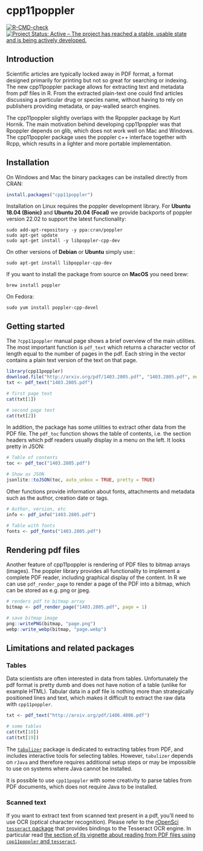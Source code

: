 
<!-- README.md is generated from README.Rmd. Please edit that file -->

# cpp11poppler

[![R-CMD-check](https://github.com/pachadotdev/cpp11poppler/actions/workflows/R-CMD-check.yaml/badge.svg)](https://github.com/pachadotdev/cpp11poppler/actions/workflows/R-CMD-check.yaml)
[![Project Status: Active – The project has reached a stable, usable
state and is being actively
developed.](http://www.repostatus.org/badges/latest/active.svg)](http://www.repostatus.org/#active)

## Introduction

Scientific articles are typically locked away in PDF format, a format
designed primarily for printing but not so great for searching or
indexing. The new cpp11poppler package allows for extracting text and
metadata from pdf files in R. From the extracted plain-text one could
find articles discussing a particular drug or species name, without
having to rely on publishers providing metadata, or pay-walled search
engines.

The cpp11poppler slightly overlaps with the Rpoppler package by Kurt
Hornik. The main motivation behind developing cpp11poppler was that
Rpoppler depends on glib, which does not work well on Mac and Windows.
The cpp11poppler package uses the poppler c++ interface together with
Rcpp, which results in a lighter and more portable implementation.

## Installation

On Windows and Mac the binary packages can be installed directly from
CRAN:

``` r
install.packages("cpp11poppler")
```

Installation on Linux requires the poppler development library. For
**Ubuntu 18.04 (Bionic)** and **Ubuntu 20.04 (Focal)** we provide
backports of poppler version 22.02 to support the latest functionality:

    sudo add-apt-repository -y ppa:cran/poppler
    sudo apt-get update
    sudo apt-get install -y libpoppler-cpp-dev

On other versions of **Debian** or **Ubuntu** simply use::

    sudo apt-get install libpoppler-cpp-dev

If you want to install the package from source on **MacOS** you need
brew:

    brew install poppler

On Fedora:

    sudo yum install poppler-cpp-devel

## Getting started

The `?cpp11poppler` manual page shows a brief overview of the main
utilities. The most important function is `pdf_text` which returns a
character vector of length equal to the number of pages in the pdf. Each
string in the vector contains a plain text version of the text on that
page.

``` r
library(cpp11poppler)
download.file("http://arxiv.org/pdf/1403.2805.pdf", "1403.2805.pdf", mode = "wb")
txt <- pdf_text("1403.2805.pdf")

# first page text
cat(txt[1])

# second page text
cat(txt[2])
```

In addition, the package has some utilities to extract other data from
the PDF file. The `pdf_toc` function shows the table of contents,
i.e. the section headers which pdf readers usually display in a menu on
the left. It looks pretty in JSON:

``` r
# Table of contents
toc <- pdf_toc("1403.2805.pdf")

# Show as JSON
jsonlite::toJSON(toc, auto_unbox = TRUE, pretty = TRUE)
```

Other functions provide information about fonts, attachments and
metadata such as the author, creation date or tags.

``` r
# Author, version, etc
info <- pdf_info("1403.2805.pdf")

# Table with fonts
fonts <- pdf_fonts("1403.2805.pdf")
```

## Rendering pdf files

Another feature of cpp11poppler is rendering of PDF files to bitmap
arrays (images). The poppler library provides all functionality to
implement a complete PDF reader, including graphical display of the
content. In R we can use `pdf_render_page` to render a page of the PDF
into a bitmap, which can be stored as e.g. png or jpeg.

``` r
# renders pdf to bitmap array
bitmap <- pdf_render_page("1403.2805.pdf", page = 1)

# save bitmap image
png::writePNG(bitmap, "page.png")
webp::write_webp(bitmap, "page.webp")
```

## Limitations and related packages

### Tables

Data scientists are often interested in data from tables. Unfortunately
the pdf format is pretty dumb and does not have notion of a table
(unlike for example HTML). Tabular data in a pdf file is nothing more
than strategically positioned lines and text, which makes it difficult
to extract the raw data with `cpp11poppler`.

``` r
txt <- pdf_text("http://arxiv.org/pdf/1406.4806.pdf")

# some tables
cat(txt[18])
cat(txt[19])
```

The [`tabulizer`](https://github.com/ropensci/tabulizer) package is
dedicated to extracting tables from PDF, and includes interactive tools
for selecting tables. However, `tabulizer` depends on `rJava` and
therefore requires additional setup steps or may be impossible to use on
systems where Java cannot be installed.

It is possible to use `cpp11poppler` with some creativity to parse
tables from PDF documents, which does not require Java to be installed.

### Scanned text

If you want to extract text from scanned text present in a pdf, you’ll
need to use OCR (optical character recognition). Please refer to the
[rOpenSci `tesseract` package](https://github.com/ropensci/tesseract)
that provides bindings to the Tesseract OCR engine. In particular read
[the section of its vignette about reading from PDF files using
`cpp11poppler` and
`tesseract`](https://cran.r-project.org/web/packages/tesseract/vignettes/intro.html#read_from_pdf_files).
